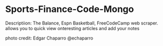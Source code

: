 # Sports-Finance-Code-Mongo

Descriptiion: The Balance, Espn Basketball, FreeCodeCamp web scraper. allows you to quick view onteresting articles and add your notes



photo credit: 
Edgar Chaparro
@echaparro


